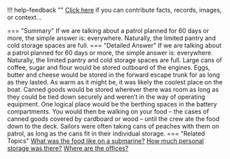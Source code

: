 !!! help-feedback ""
    <a href="/feedback/" data-feedback-link>Click here</a>
    if you can contribute facts, records, images, or context…

<a id="summary"></a>
=== "Summary"
    If we are talking about a patrol planned for 60 days or more, the simple answer is: everywhere. Naturally, the limited pantry and cold storage spaces are full.
=== "Detailed Answer"
    If we are talking about a patrol planned for 60 days or more, the simple answer is: everywhere. Naturally, the limited pantry and cold storage spaces are full. Large cans of coffee, sugar and flour would be stored outboard of the engines. Eggs, butter and cheese would be stored in the forward escape trunk for as long as they lasted. As warm as it might be, it was likely the coolest place on the boat.
    Canned goods would be stored wherever there was room as long as they could be tied down securely and weren’t in the way of operating equipment. One logical place would be the berthing spaces in the battery compartments. You would then be walking on your food – the cases of canned goods covered by cardboard or wood – until the crew ate the food down to the deck.
    Sailors were often taking cans of peaches with them on patrol, as long as the cans fit in their individual storage.
=== "Related Topics"
    [What was the food like on a submarine?](what-was-the-food-like-on-a-submarine.md#summary)
    [How much personal storage was there?](how-much-personal-storage-was-there.md#summary)
    [Where are the offices?](where-are-the-offices.md#summary)
